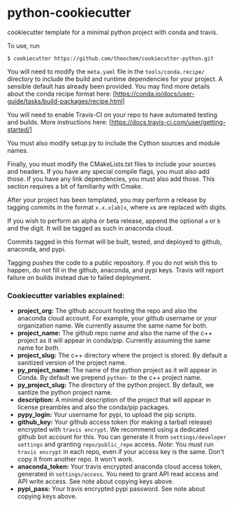 # python-cookiecutter
cookiecutter template for a minimal python project with conda and travis.

To use, run
```
$ cookiecutter https://github.com/theochem/cookiecutter-python.git
```

You will need to modify the `meta.yaml` file in the `tools/conda.recipe/` directory to include the build and runtime dependencies for your project. A sensible default has already been provided. You may find more details about the conda recipe format here: [https://conda.io/docs/user-guide/tasks/build-packages/recipe.html]

You will need to enable Travis-CI on your repo to have automated testing and builds. More instructions here: [https://docs.travis-ci.com/user/getting-started/]

You must also modify setup.py to include the Cython sources and module names. 

Finally, you must modify the CMakeLists.txt files to include your sources and headers. If you have any
special compile flags, you must also add those. If you have any link dependencies, you must also add those. This section requires a bit of familiarity with Cmake. 

After your project has been templated, you may perform a release by tagging commits in the format
`x.x.x[ab]x`, where `x`s are replaced with digits. 

If you wish to perform an alpha or beta release, append the optional `a` or `b` and the digit. It will be
tagged as such in anaconda cloud.

Commits tagged in this format will be built, tested, and deployed to github, anaconda, and pypi.

Tagging pushes the code to a public repository. If you do not wish this to happen, do not fill in the 
github, anaconda, and pypi keys. Travis will report failure on builds instead due to failed deployment.

### Cookiecutter variables explained:

- **project\_org:** The github account hosting the repo and also the anaconda cloud account. For example, your github username or your organization name. We currently assume the same name for both.
- **project\_name:** The github repo name and also the name of the c++ project as it will appear in conda/pip. Currently assuming the same name for both.
- **project\_slug:** The c++ directory where the project is stored. By default a sanitized version of the project name.
- **py_project\_name:** The name of the python project as it will appear in Conda. By default we prepend `python-` to the c++ project name.
- **py_project\_slug:** The directory of the python project. By default, we santize the python project name.  
- **description:** A minimal description of the project that will appear in license preambles and also the conda/pip packages. 
- **pypy\_login:** Your username for pypi, to upload the pip scripts.
- **github\_key:** Your github access token (for making a tarball release) encrypted with `travis encrypt`. We recommend using a dedicated github bot account for this. You can generate it from `settings/developer settings` and granting `repo/public_repo` access. _Note_: You must run `travis encrypt` in each repo, even if your access key is the same. Don't copy it from another repo. It won't work. 
- **anaconda\_token:** Your travis encrypted anaconda cloud access token, generated in `settings/access`. You need to grant API read access and API write access. See note about copying keys above.
- **pypi\_pass:** Your travis encrypted pypi password. See note about copying keys above.
